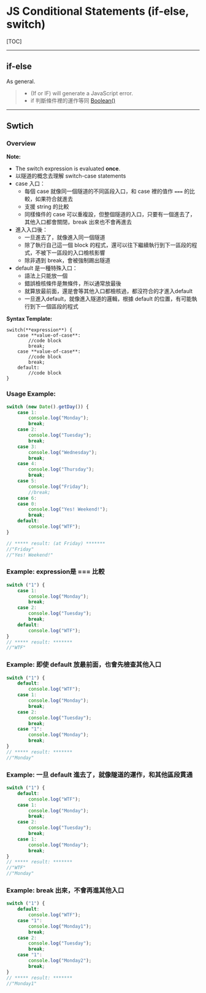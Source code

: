 # JS Conditional Statements (if-else, switch)

[TOC]



---

## if-else

As general.

> * (If or IF) will generate a JavaScript error.
> * if 判斷條件裡的運作等同 [Boolean()](../api/boolean-api.md)



---

## Swtich

### Overview

**Note:**

* The switch expression is evaluated **once**.
* 以隧道的概念去理解 switch-case statements
* case 入口：
  * 每個 case 就像同一個隧道的不同區段入口，和 case 裡的值作 `===`  的比較，如果符合就進去
  * 支援 string 的比較
  * 同樣條件的 case 可以重複設，但整個隧道的入口，只要有一個進去了，其他入口都會關閉，break 出來也不會再進去
* 進入入口後：
  * 一旦進去了，就像進入同一個隧道
  * 除了執行自己這一個 block 的程式，還可以往下繼續執行到下一區段的程式，不被下一區段的入口檢核影響
  * 除非遇到 break，會被強制踢出隧道
* default 是一種特殊入口：
  * 語法上只能放一個
  * 錯誤檢核條件是無條件，所以通常放最後
  * 就算放最前面，還是會等其他入口都檢核過，都沒符合的才進入default
  * 一旦進入default，就像進入隧道的邏輯，根據 default 的位置，有可能執行到下一個區段的程式



**Syntax Template:**

````
switch(**expression**) {
    case **value-of-case**:
        //code block
        break;
    case **value-of-case**:
        //code block
        break;
    default:
        //code block
}
````



### Usage Example:

````js
switch (new Date().getDay()) {
    case 1:
        console.log("Monday");
        break;
    case 2:
        console.log("Tuesday");
        break;
    case 3:
        console.log("Wednesday");
        break;
    case 4:
        console.log("Thursday");
        break;
    case 5:
        console.log("Friday");
        //break;
    case 6:
    case 0:
        console.log("Yes! Weekend!");
        break;
    default:
        console.log("WTF");
}

// ***** result: (at Friday) *******
//"Friday"
//"Yes! Weekend!"
````



### Example: expression是 === 比較

````js
switch ("1") {
    case 1:
        console.log("Monday");
        break;
    case 2:
        console.log("Tuesday");
        break;
    default:
        console.log("WTF");
}
// ***** result: *******
//"WTF"
````



### Example: 即使 default 放最前面，也會先檢查其他入口

```js
switch ("1") {
	default:
        console.log("WTF");
    case 1:
        console.log("Monday");
        break;
    case 2:
        console.log("Tuesday");
        break;
    case "1":
        console.log("Monday");
        break;
}
// ***** result: *******
//"Monday"
```





### Example: 一旦 default 進去了，就像隧道的運作，和其他區段貫通

```js
switch ("1") {
	default:
        console.log("WTF");
    case 1:
        console.log("Monday");
        break;
    case 2:
        console.log("Tuesday");
        break;
    case 1:
        console.log("Monday");
        break;
}
// ***** result: *******
//"WTF"
//"Monday"
```





### Example: break 出來，不會再進其他入口

````js
switch ("1") {
	default:
        console.log("WTF");
    case "1":
        console.log("Monday1");
        break;
    case 2:
        console.log("Tuesday");
        break;
    case "1":
        console.log("Monday2");
        break;
}
// ***** result: *******
//"Monday1"
````







